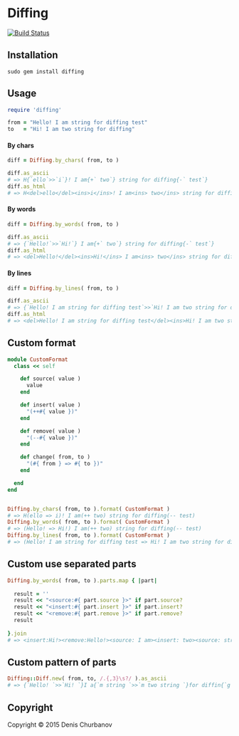 # Diffing

[![Build Status](https://travis-ci.org/denis-churbanov/Diffing.svg?branch=master)](https://travis-ci.org/denis-churbanov/Diffing)

## Installation

```
sudo gem install diffing
```

## Usage

```ruby
require 'diffing'

from = "Hello! I am string for diffing test"
to   = "Hi! I am two string for diffing"
```

#### By chars
```ruby
diff = Diffing.by_chars( from, to )

diff.as_ascii
# => H{`ello`>>`i`}! I am{+` two`} string for diffing{-` test`}
diff.as_html
# => H<del>ello</del><ins>i</ins>! I am<ins> two</ins> string for diffing<del> test</del>
```

#### By words
```ruby
diff = Diffing.by_words( from, to )

diff.as_ascii
# => {`Hello!`>>`Hi!`} I am{+` two`} string for diffing{-` test`}
diff.as_html
# => <del>Hello!</del><ins>Hi!</ins> I am<ins> two</ins> string for diffing<del> test</del>
```

#### By lines
```ruby
diff = Diffing.by_lines( from, to )

diff.as_ascii
# => {`Hello! I am string for diffing test`>>`Hi! I am two string for diffing`}
diff.as_html
# => <del>Hello! I am string for diffing test</del><ins>Hi! I am two string for diffing</ins>
```

## Custom format

```ruby
module CustomFormat
  class << self

    def source( value )
      value
    end

    def insert( value )
      "(++#{ value })"
    end

    def remove( value )
      "(--#{ value })"
    end

    def change( from, to )
      "(#{ from } => #{ to })"
    end

  end
end


Diffing.by_chars( from, to ).format( CustomFormat )
# => H(ello => i)! I am(++ two) string for diffing(-- test)
Diffing.by_words( from, to ).format( CustomFormat )
# => (Hello! => Hi!) I am(++ two) string for diffing(-- test)
Diffing.by_lines( from, to ).format( CustomFormat )
# => (Hello! I am string for diffing test => Hi! I am two string for diffing)

```


## Custom use separated parts

```ruby
Diffing.by_words( from, to ).parts.map { |part|
  
  result = ''
  result << "<source:#{ part.source }>" if part.source?
  result << "<insert:#{ part.insert }>" if part.insert?
  result << "<remove:#{ part.remove }>" if part.remove?
  result
  
}.join 
# => <insert:Hi!><remove:Hello!><source: I am><insert: two><source: string for diffing><remove: test>
```


## Custom pattern of parts

```ruby
Diffing::Diff.new( from, to, /.{,3}\s?/ ).as_ascii
# => {`Hello! `>>`Hi! `}I a{`m string `>>`m two string `}for diffin{`g test`>>`g`}
```


## Copyright

Copyright © 2015 Denis Churbanov
